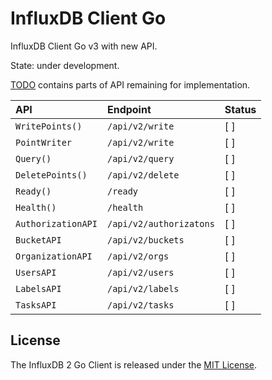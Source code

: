 # InfluxDB Client Go

InfluxDB Client Go v3 with new API. 

State: under development. 

[TODO](TODO.md) contains parts of API remaining for implementation.


| API | Endpoint | Status |
|:----------|:----------|:----------|
| `WritePoints()` | `/api/v2/write` | [ ] | 
| `PointWriter` | `/api/v2/write` | [ ] |
| `Query()` | `/api/v2/query` | [ ] |
| `DeletePoints()` | `/api/v2/delete` | [ ] |
| `Ready()` | `/ready` | [ ] |
| `Health()` | `/health` | [ ] |
| `AuthorizationAPI` | `/api/v2/authorizatons` | [ ] |
| `BucketAPI` | `/api/v2/buckets` | [ ] |
| `OrganizationAPI` | `/api/v2/orgs` | [ ] |
| `UsersAPI` | `/api/v2/users` | [ ] |
| `LabelsAPI` | `/api/v2/labels` | [ ] |
| `TasksAPI` | `/api/v2/tasks` | [ ] |

## License

The InfluxDB 2 Go Client is released under the [MIT License](https://opensource.org/licenses/MIT).
